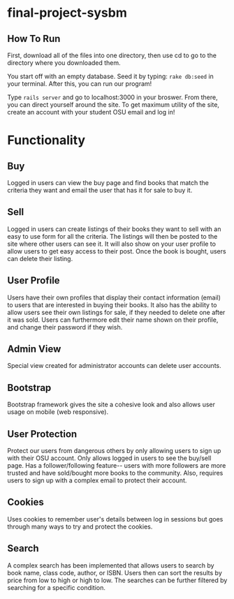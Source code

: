 # final-project-sysbm

## How To Run
First, download all of the files into one directory, then use cd to go to the directory where you downloaded them.

You start off with an empty database. Seed it by typing: ```rake db:seed``` in your terminal. After this, you can run our program!

Type ```rails server``` and go to localhost:3000 in your broswer. From there, you can direct yourself around the site. To get maximum utility of the site, create an account with your student OSU email and log in!

# Functionality

## Buy
Logged in users can view the buy page and find books that match the criteria they want and email the user that has it for sale to buy it.

## Sell
Logged in users can create listings of their books they want to sell with an easy to use form for all the criteria. The listings will then be posted to the site where other users can see it. It will also show on your user profile to allow users to get easy access to their post. Once the book is bought, users can delete their listing.

## User Profile
Users have their own profiles that display their contact information (email) to users that are interested in buying their books. It also has the ability to allow users see their own listings for sale, if they needed to delete one after it was sold. Users can furthermore edit their name shown on their profile, and change their password if they wish.

## Admin View
Special view created for administrator accounts can delete user accounts.

## Bootstrap
Bootstrap framework gives the site a cohesive look and also allows user usage on mobile (web responsive).

## User Protection
Protect our users from dangerous others by only allowing users to sign up with their OSU account. Only allows logged in users to see the buy/sell page. Has a follower/following feature-- users with more followers are more trusted and have sold/bought more books to the community. Also, requires users to sign up with a complex email to protect their account. 

## Cookies
Uses cookies to remember user's details between log in sessions but goes through many ways to try and protect the cookies.

## Search
A complex search has been implemented that allows users to search by book name, class code, author, or ISBN. Users then can sort the results by price from low to high or high to low. The searches can be further filtered by searching for a specific condition.

